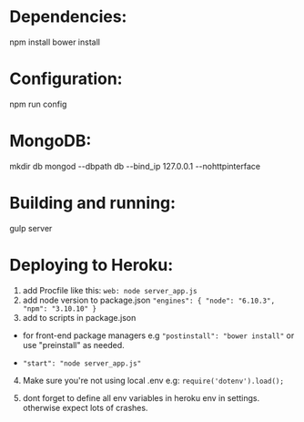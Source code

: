 

# Dependencies:
npm install
bower install

# Configuration:
npm run config

# MongoDB:
mkdir db
mongod --dbpath db --bind_ip 127.0.0.1 --nohttpinterface

# Building and running:
gulp server


# Deploying to Heroku:
1. add Procfile like this:
`web: node server_app.js`
2. add node version to package.json
 `"engines": {
    "node": "6.10.3",
    "npm": "3.10.10"
  }
  `
3. add to scripts in package.json
- for front-end package managers e.g
`"postinstall": "bower install"`
or use "preinstall" as needed.

- `"start": "node server_app.js"`

4. Make sure you're not using local .env e.g:
`require('dotenv').load();`

5. dont forget to define all env variables in heroku env in settings.
otherwise expect lots of crashes.




